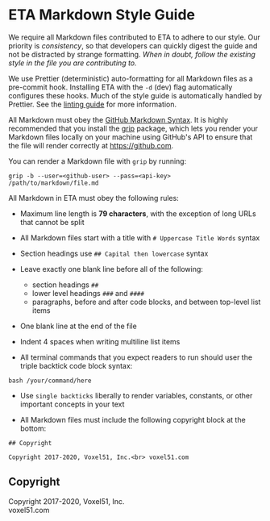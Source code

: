 # ETA Markdown Style Guide

We require all Markdown files contributed to ETA to adhere to our style. Our
priority is _consistency_, so that developers can quickly digest the guide and
not be distracted by strange formatting. _When in doubt, follow the existing
style in the file you are contributing to._

We use Prettier (deterministic) auto-formatting for all Markdown files as a
pre-commit hook. Installing ETA with the `-d` (dev) flag automatically
configures these hooks. Much of the style guide is automatically handled by
Prettier. See the
[linting guide](https://github.com/voxel51/eta/blob/develop/docs/linting_guide.md)
for more information.

All Markdown must obey the
[GitHub Markdown Syntax](https://guides.github.com/features/mastering-markdown).
It is highly recommended that you install the
[grip](https://github.com/joeyespo/grip) package, which lets you render your
Markdown files locally on your machine using GitHub's API to ensure that the
file will render correctly at https://github.com.

You can render a Markdown file with `grip` by running:

```
grip -b --user=<github-user> --pass=<api-key> /path/to/markdown/file.md
```

All Markdown in ETA must obey the following rules:

-   Maximum line length is **79 characters**, with the exception of long URLs
    that cannot be split

-   All Markdown files start with a title with `# Uppercase Title Words` syntax

-   Section headings use `## Capital then lowercase` syntax

-   Leave exactly one blank line before all of the following:

    -   section headings `##`
    -   lower level headings `###` and `####`
    -   paragraphs, before and after code blocks, and between top-level list
        items

-   One blank line at the end of the file

-   Indent 4 spaces when writing multiline list items

-   All terminal commands that you expect readers to run should user the triple
    backtick code block syntax:

```
bash /your/command/here
```

-   Use `single backticks` liberally to render variables, constants, or other
    important concepts in your text

-   All Markdown files must include the following copyright block at the
    bottom:

```
## Copyright

Copyright 2017-2020, Voxel51, Inc.<br> voxel51.com
```

## Copyright

Copyright 2017-2020, Voxel51, Inc.<br> voxel51.com
